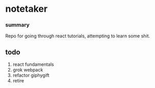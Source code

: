 # notetaker

### summary

Repo for going through react tutorials, attempting to learn some shit.

## todo
1. react fundamentals
2. grok webpack
3. refactor giphygift
4. retire

